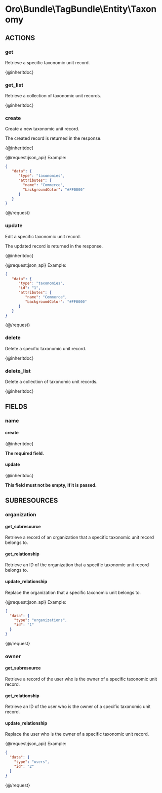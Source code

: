 # Oro\Bundle\TagBundle\Entity\Taxonomy

## ACTIONS  

### get

Retrieve a specific taxonomic unit record.

{@inheritdoc}

### get_list

Retrieve a collection of taxonomic unit records.

{@inheritdoc}

### create

Create a new taxonomic unit record.

The created record is returned in the response.

{@inheritdoc}

{@request:json_api}
Example:

```JSON
{
   "data": {
      "type": "taxonomies",
      "attributes": {
        "name": "Commerce",
        "backgroundColor": "#FF0000"
      }
   }
}
```
{@/request}

### update

Edit a specific taxonomic unit record.

The updated record is returned in the response.

{@inheritdoc}

{@request:json_api}
Example:

```JSON
{
   "data": {
      "type": "taxonomies",
      "id": "1",
      "attributes": {
         "name": "Commerce",
         "backgroundColor": "#FF0000"
      }
   }
}
```
{@/request}

### delete

Delete a specific taxonomic unit record.

{@inheritdoc}

### delete_list

Delete a collection of taxonomic unit records.

{@inheritdoc}

## FIELDS

### name

#### create

{@inheritdoc}

**The required field.**

#### update

{@inheritdoc}

**This field must not be empty, if it is passed.**

## SUBRESOURCES

### organization

#### get_subresource

Retrieve a record of an organization that a specific taxonomic unit record belongs to.

#### get_relationship

Retrieve an ID of the organization that a specific taxonomic unit record belongs to.

#### update_relationship

Replace the organization that a specific taxonomic unit belongs to.

{@request:json_api}
Example:

```JSON
{
  "data": {
    "type": "organizations",
    "id": "1"
  }
}
```
{@/request}

### owner

#### get_subresource

Retrieve a record of the user who is the owner of a specific taxonomic unit record.

#### get_relationship

Retrieve an ID of the user who is the owner of a specific taxonomic unit record.

#### update_relationship

Replace the user who is the owner of a specific taxonomic unit record.

{@request:json_api}
Example:

```JSON
{
  "data": {
    "type": "users",
    "id": "2"
  }
}
```
{@/request}
